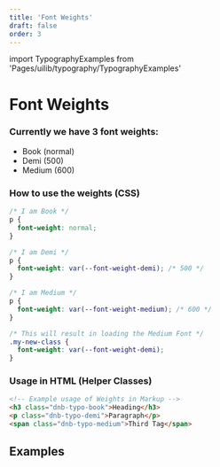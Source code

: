 ```yaml
---
title: 'Font Weights'
draft: false
order: 3
---
```


import TypographyExamples from 'Pages/uilib/typography/TypographyExamples'

# Font Weights

### Currently we have 3 font weights:

- <span class="dnb-typo-book">Book</span> (normal)
- <span class="dnb-typo-demi">Demi</span> (500)
- <span class="dnb-typo-medium">Medium</span> (600)

### How to use the weights (CSS)

```css
/* I am Book */
p {
  font-weight: normal;
}

/* I am Demi */
p {
  font-weight: var(--font-weight-demi); /* 500 */
}

/* I am Medium */
p {
  font-weight: var(--font-weight-medium); /* 600 */
}

/* This will result in loading the Medium Font */
.my-new-class {
  font-weight: var(--font-weight-demi);
}
```

### Usage in HTML (Helper Classes)

```html
<!-- Example usage of Weights in Markup -->
<h3 class="dnb-typo-book">Heading</h3>
<p class="dnb-typo-demi">Paragraph</p>
<span class="dnb-typo-medium">Third Tag</span>
```

## Examples

<TypographyExamples />
